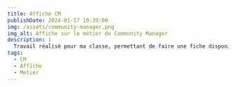 ```yaml
---
title: Affiche CM
publishDate: 2024-01-17 10:39:00
img: /assets/community-manager.png
img_alt: Affiche sur le métier de Community Manager
description: |
  Travail réalisé pour ma classe, permettant de faire une fiche disponible dans ma salle de classe pour tous ceux interéssés par ce métier
tags:
  - CM
  - Affiche
  - Metier
---
```





